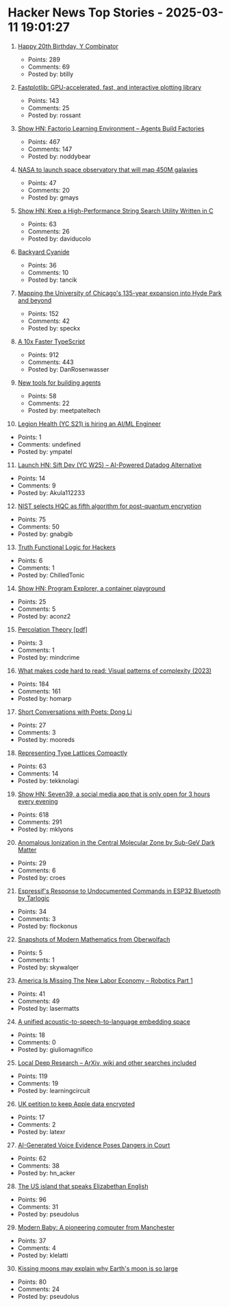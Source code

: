# Hacker News Top Stories - 2025-03-11 19:01:27

1. [Happy 20th Birthday, Y Combinator](https://twitter.com/garrytan/status/1899092996702048709)
   - Points: 289
   - Comments: 69
   - Posted by: btilly

2. [Fastplotlib: GPU-accelerated, fast, and interactive plotting library](https://medium.com/@caitlin9165/fastplotlib-driving-scientific-discovery-through-data-visualization-418f8bff094c)
   - Points: 143
   - Comments: 25
   - Posted by: rossant

3. [Show HN: Factorio Learning Environment – Agents Build Factories](https://jackhopkins.github.io/factorio-learning-environment/)
   - Points: 467
   - Comments: 147
   - Posted by: noddybear

4. [NASA to launch space observatory that will map 450M galaxies](https://www.nbcnews.com/science/space/nasa-spherex-space-observatory-launch-map-galaxies-universe-rcna190877)
   - Points: 47
   - Comments: 20
   - Posted by: gmays

5. [Show HN: Krep a High-Performance String Search Utility Written in C](https://davidesantangelo.github.io/krep/)
   - Points: 63
   - Comments: 26
   - Posted by: daviducolo

6. [Backyard Cyanide](https://suziepetryk.com/blog/cyanide.html)
   - Points: 36
   - Comments: 10
   - Posted by: tancik

7. [Mapping the University of Chicago's 135-year expansion into Hyde Park and beyond](https://chicagomaroon.github.io/data-visualizations/2025/uchicago-property/)
   - Points: 152
   - Comments: 42
   - Posted by: speckx

8. [A 10x Faster TypeScript](https://devblogs.microsoft.com/typescript/typescript-native-port/)
   - Points: 912
   - Comments: 443
   - Posted by: DanRosenwasser

9. [New tools for building agents](https://openai.com/index/new-tools-for-building-agents/)
   - Points: 58
   - Comments: 22
   - Posted by: meetpateltech

10. [Legion Health (YC S21) is hiring an AI/ML Engineer](https://www.ycombinator.com/companies/legion-health/jobs/26GxO6f-ai-ml-engineer-llm-optimization-ai-driven-workflows)
   - Points: 1
   - Comments: undefined
   - Posted by: ympatel

11. [Launch HN: Sift Dev (YC W25) – AI-Powered Datadog Alternative](undefined)
   - Points: 14
   - Comments: 9
   - Posted by: Akula112233

12. [NIST selects HQC as fifth algorithm for post-quantum encryption](https://www.nist.gov/news-events/news/2025/03/nist-selects-hqc-fifth-algorithm-post-quantum-encryption)
   - Points: 75
   - Comments: 50
   - Posted by: gnabgib

13. [Truth Functional Logic for Hackers](https://lagomor.ph/2025/02/truth-functional-logic-for-hackers-part-one/)
   - Points: 6
   - Comments: 1
   - Posted by: ChilledTonic

14. [Show HN: Program Explorer, a container playground](https://programexplorer.org/)
   - Points: 25
   - Comments: 5
   - Posted by: aconz2

15. [Percolation Theory [pdf]](https://web.mit.edu/ceder/publications/Percolation.pdf)
   - Points: 3
   - Comments: 1
   - Posted by: mindcrime

16. [What makes code hard to read: Visual patterns of complexity (2023)](https://seeinglogic.com/posts/visual-readability-patterns/)
   - Points: 184
   - Comments: 161
   - Posted by: homarp

17. [Short Conversations with Poets: Dong Li](https://www.mcsweeneys.net/articles/dong-li)
   - Points: 27
   - Comments: 3
   - Posted by: mooreds

18. [Representing Type Lattices Compactly](https://bernsteinbear.com/blog/lattice-bitset/)
   - Points: 63
   - Comments: 14
   - Posted by: tekknolagi

19. [Show HN: Seven39, a social media app that is only open for 3 hours every evening](https://www.seven39.com)
   - Points: 618
   - Comments: 291
   - Posted by: mklyons

20. [Anomalous Ionization in the Central Molecular Zone by Sub-GeV Dark Matter](https://journals.aps.org/prl/abstract/10.1103/PhysRevLett.134.101001)
   - Points: 29
   - Comments: 6
   - Posted by: croes

21. [Espressif's Response to Undocumented Commands in ESP32 Bluetooth by Tarlogic](https://www.espressif.com/en/news/response_esp32_bluetooth)
   - Points: 34
   - Comments: 3
   - Posted by: flockonus

22. [Snapshots of Modern Mathematics from Oberwolfach](https://www.imaginary.org/snapshots)
   - Points: 5
   - Comments: 1
   - Posted by: skywalqer

23. [America Is Missing The New Labor Economy – Robotics Part 1](https://semianalysis.com/2025/03/11/america-is-missing-the-new-labor-economy-robotics-part-1/)
   - Points: 41
   - Comments: 49
   - Posted by: lasermatts

24. [A unified acoustic-to-speech-to-language embedding space](https://www.nature.com/articles/s41562-025-02105-9)
   - Points: 18
   - Comments: 0
   - Posted by: giuliomagnifico

25. [Local Deep Research – ArXiv, wiki and other searches included](https://github.com/LearningCircuit/local-deep-research)
   - Points: 119
   - Comments: 19
   - Posted by: learningcircuit

26. [UK petition to keep Apple data encrypted](https://you.38degrees.org.uk/petitions/keep-our-apple-data-encrypted)
   - Points: 17
   - Comments: 2
   - Posted by: latexr

27. [AI-Generated Voice Evidence Poses Dangers in Court](https://www.lawfaremedia.org/article/ai-generated-voice-evidence-poses-dangers-in-court)
   - Points: 62
   - Comments: 38
   - Posted by: hn_acker

28. [The US island that speaks Elizabethan English](https://www.bbc.com/travel/article/20190623-the-us-island-that-speaks-elizabethan-english)
   - Points: 96
   - Comments: 31
   - Posted by: pseudolus

29. [Modern Baby: A pioneering computer from Manchester](https://thechipletter.substack.com/p/modern-baby)
   - Points: 37
   - Comments: 4
   - Posted by: klelatti

30. [Kissing moons may explain why Earth's moon is so large](https://www.cbc.ca/radio/quirks/kissing-moons-may-explain-why-earth-s-moon-is-so-large-1.7428016)
   - Points: 80
   - Comments: 24
   - Posted by: pseudolus

